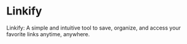 # Linkify
Linkify: A simple and intuitive tool to save, organize, and access your favorite links anytime, anywhere.
